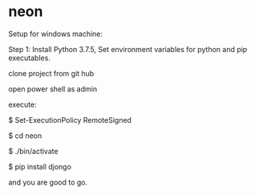 # neon

Setup for windows machine:

Step 1: Install Python 3.7.5, Set environment variables for python and pip executables.

clone project from git hub

open power shell as admin

execute: 

$ Set-ExecutionPolicy RemoteSigned

$ cd neon

$ ./bin/activate

$ pip install djongo

and you are good to go.
